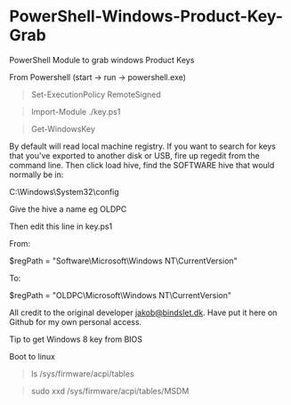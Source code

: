# PowerShell-Windows-Product-Key-Grab
PowerShell Module to grab windows Product Keys

From Powershell (start -> run -> powershell.exe)

>Set-ExecutionPolicy RemoteSigned

>Import-Module ./key.ps1

>Get-WindowsKey

By default will read local machine registry. If you want to search for keys that you've exported to another disk or USB, fire up regedit from the command line. Then click load hive, find the SOFTWARE hive that would normally be in:

C:\Windows\System32\config

Give the hive a name eg OLDPC

Then edit this line in key.ps1

From:

$regPath = "Software\Microsoft\Windows NT\CurrentVersion"

To:

$regPath = "OLDPC\Microsoft\Windows NT\CurrentVersion"

All credit to the original developer jakob@bindslet.dk. Have put it here on Github for my own personal access.

Tip to get Windows 8 key from BIOS

Boot to linux 
>ls /sys/firmware/acpi/tables

>sudo xxd /sys/firmware/acpi/tables/MSDM



